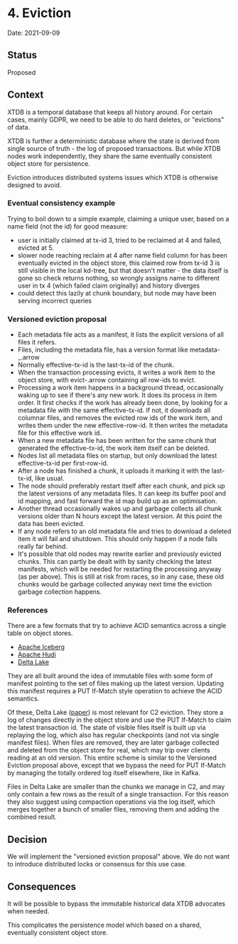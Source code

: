 # 4. Eviction

Date: 2021-09-09

## Status

Proposed

## Context

XTDB is a temporal database that keeps all history around. For certain
cases, mainly GDPR, we need to be able to do hard deletes, or
"evictions" of data.

XTDB is further a deterministic database where the state is derived
from single source of truth - the log of proposed transactions. But
while XTDB nodes work independently, they share the same eventually
consistent object store for persistence.

Eviction introduces distributed systems issues which XTDB is otherwise
designed to avoid.

### Eventual consistency example

Trying to boil down to a simple example, claiming a unique user, based
on a name field (not the id) for good measure:

- user is initially claimed at tx-id 3, tried to be reclaimed at 4 and
  failed, evicted at 5.
- slower node reaching reclaim at 4 after name field column for has
  been eventually evicted in the object store, this claimed row from
  tx-id 3 is still visible in the local kd-tree, but that doesn't
  matter - the data itself is gone so check returns nothing, so
  wrongly assigns name to different user in tx 4 (which failed claim
  originally) and history diverges
- could detect this lazily at chunk boundary, but node may have been
  serving incorrect queries

### Versioned eviction proposal

- Each metadata file acts as a manifest, it lists the explicit
  versions of all files it refers.
- Files, including the metadata file, has a version format like
  metadata-<first-row-id>_<effective-tx-id>.arrow
- Normally effective-tx-id is the last-tx-id of the chunk.
- When the transaction processing evicts, it writes a work item to the
  object store, with evict-<effective-tx-id>.arrow containing all
  row-ids to evict.
- Processing a work item happens in a background thread, occasionally
  waking up to see if there's any new work. It does its process in
  item order. It first checks if the work has already been done, by
  looking for a metadata file with the same effective-tx-id. If not,
  it downloads all columnar files, and removes the evicted row ids of
  the work item, and writes them under the new effective-row-id. It
  then writes the metadata file for this effective work id.
- When a new metadata file has been written for the same chunk that
  generated the effective-tx-id, the work item itself can be deleted.
- Nodes list all metadata files on startup, but only download the
  latest effective-tx-id per first-row-id.
- After a node has finished a chunk, it uploads it marking it with the
  last-tx-id, like usual.
- The node should preferably restart itself after each chunk, and pick
  up the latest versions of any metadata files. It can keep its buffer
  pool and id mapping, and fast forward the id map build up as an
  optimisation.
- Another thread occasionally wakes up and garbage collects all chunk
  versions older than N hours except the latest version. At this point
  the data has been evicted.
- If any node refers to an old metadata file and tries to download a
  deleted item it will fail and shutdown. This should only happen if a
  node falls really far behind.
- It's possible that old nodes may rewrite earlier and previously
  evicted chunks. This can partly be dealt with by sanity checking the
  latest manifests, which will be needed for restarting the processing
  anyway (as per above). This is still at risk from races, so in any
  case, these old chunks would be garbage collected anyway next time
  the eviction garbage collection happens.

### References

There are a few formats that try to achieve ACID semantics across a
single table on object stores.

- [Apache Iceberg](https://iceberg.apache.org/)
- [Apache Hudi](https://hudi.apache.org/)
- [Delta Lake](https://delta.io/)

They are all built around the idea of immutable files with some form
of manifest pointing to the set of files making up the latest
version. Updating this manifest requires a PUT If-Match style
operation to achieve the ACID semantics.

Of these, Delta Lake
([paper](https://databricks.com/wp-content/uploads/2020/08/p975-armbrust.pdf))
is most relevant for C2 eviction. They store a log of changes directly
in the object store and use the PUT If-Match to claim the latest
transaction id. The state of visible files itself is built up via
replaying the log, which also has regular checkpoints (and not via
single manifest files). When files are removed, they are later garbage
collected and deleted from the object store for real, which may trip
over clients reading at an old version. This entire scheme is similar
to the Versioned Eviction proposal above, except that we bypass the
need for PUT If-Match by managing the totally ordered log itself
elsewhere, like in Kafka.

Files in Delta Lake are smaller than the chunks we manage in C2, and
may only contain a few rows as the result of a single transaction. For
this reason they also suggest using compaction operations via the log
itself, which merges together a bunch of smaller files, removing them
and adding the combined result.

## Decision

We will implement the "versioned eviction proposal" above. We do not
want to introduce distributed locks or consensus for this use case.

## Consequences

It will be possible to bypass the immutable historical data XTDB
advocates when needed.

This complicates the persistence model which based on a shared,
eventually consistent object store.
